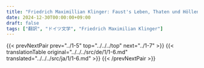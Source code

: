 ```yaml
---
title: "Friedrich Maximillian Klinger: Faust's Leben, Thaten und Höllenfahrt (1799) - 第一巻 第六章"
date: 2024-12-30T00:00:00+09:00
draft: false
tags: ["翻訳", "ドイツ文学", "Friedrich Maximilian Klinger"]
---
```


{{< prevNextPair prev="../1-5" top="../../../top" next="../1-7" >}}
{{< translationTable original="../../../src/de/1/1-6.md" translated="../../../src/ja/1/1-6.md" >}}
{{< /prevNextPair >}}